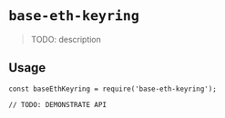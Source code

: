 # `base-eth-keyring`

> TODO: description

## Usage

```
const baseEthKeyring = require('base-eth-keyring');

// TODO: DEMONSTRATE API
```

